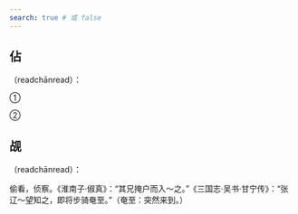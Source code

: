 ```yaml
---
search: true # 或 false
---
```


## 佔

（readchānread）：

➀

➁

## 觇

（readchānread）：

偷看，侦察。《淮南子·俶真》：“其兄掩户而入～之。”《三国志·吴书·甘宁传》：“张辽～望知之，即将步骑奄至。”（奄至：突然来到。）